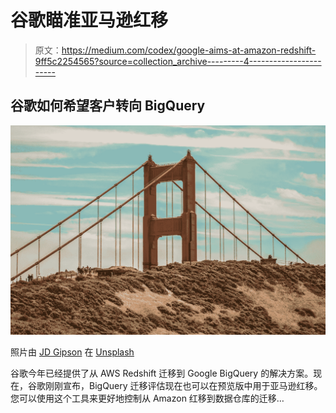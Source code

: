 # 谷歌瞄准亚马逊红移

> 原文：<https://medium.com/codex/google-aims-at-amazon-redshift-9ff5c2254565?source=collection_archive---------4----------------------->

## 谷歌如何希望客户转向 BigQuery

![](img/42845650c59b89b0fd2fcd7fbd2d5636.png)

照片由 [JD Gipson](https://unsplash.com/@jdgipsonsf?utm_source=unsplash&utm_medium=referral&utm_content=creditCopyText) 在 [Unsplash](https://unsplash.com/s/photos/san-francisco?utm_source=unsplash&utm_medium=referral&utm_content=creditCopyText)

谷歌今年已经提供了从 AWS Redshift 迁移到 Google BigQuery 的解决方案。现在，谷歌刚刚宣布，BigQuery 迁移评估现在也可以在预览版中用于亚马逊红移。您可以使用这个工具来更好地控制从 Amazon 红移到数据仓库的迁移…